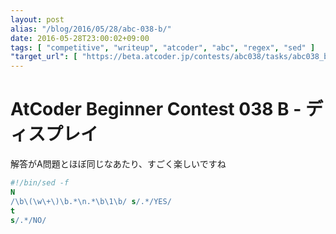 ```yaml
---
layout: post
alias: "/blog/2016/05/28/abc-038-b/"
date: 2016-05-28T23:00:02+09:00
tags: [ "competitive", "writeup", "atcoder", "abc", "regex", "sed" ]
"target_url": [ "https://beta.atcoder.jp/contests/abc038/tasks/abc038_b" ]
---
```


# AtCoder Beginner Contest 038 B - ディスプレイ

解答がA問題とほぼ同じなあたり、すごく楽しいですね

``` sed
#!/bin/sed -f
N
/\b\(\w\+\)\b.*\n.*\b\1\b/ s/.*/YES/
t
s/.*/NO/
```
